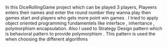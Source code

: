 In this DiceRollingGame project which can be played 3 players, Playeers enters their names and enter the  round number they wanna play then games start and players who gets more point win games . I tried to apply object oriented programming fundamentels like interface , inheritance , polymorphism encapsulation. 
Also I used to Strategy Design pattern  which is behavioral pattern to provide polymorphism . This pattern is used the when  choosing the different algorithms 
